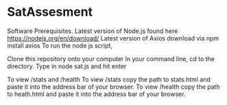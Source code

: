 # SatAssesment
Software Prerequisites. 
Latest version of Node.js found here https://nodejs.org/en/download/
Latest version of Axios download via 
npm install axios
To run the node js script, 

Clone this repository onto your computer
In your command line, cd to the directory. 
Type in node sat.js and hit enter

To view /stats and /health
To view /stats copy the path to stats.html and paste it into the address bar of your browser. 
To view /health copy the path to heath.html and paste it into the address bar of your browser. 
